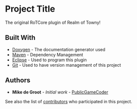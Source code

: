 # Project Title

The original RoTCore plugin of Realm of Towny!

## Built With

* [Doxygen](http://www.stack.nl/~dimitri/doxygen/) - The documentation generator used
* [Maven](https://maven.apache.org/) - Dependency Management
* [Eclipse](https://www.eclipse.org/) - Used to program this plugin
* [Git](https://git-scm.com/) - Used to have version management of this project

## Authors

* **Mike de Groot** - *Initial work* - [PublicGameCoder](https://github.com/PublicGameCoder)

See also the list of [contributors](https://github.com/RealmOfTowny-Devs/RoTCore/contributors) who participated in this project.
